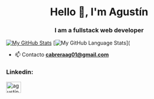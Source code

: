 <h1 align="center">Hello 👋, I'm Agustín</h1>
<h3 align="center">I am a fullstack web developer</h3>



[![My GitHub Stats](https://github-readme-stats.vercel.app/api/?username=agskbr&count_private=true&theme=github_dark&hide_border=true&showicons=true)]()
[![My GitHub Language Stats](https://github-readme-stats.vercel.app/api/top-langs/?username=agskbr&langs_count=6&layout=compact&theme=github_dark&hide_border=true)](

- 📫 Contacto **cabreraag01@gmail.com**

<h3 align="left">Linkedin:</h3>
<p align="left">
<a href="https://linkedin.com/in/agustín-cabrera" target="blank"><img align="center" src="https://raw.githubusercontent.com/rahuldkjain/github-profile-readme-generator/master/src/images/icons/Social/linked-in-alt.svg" alt="agustín-cabrera" height="30" width="40" /></a>
</p>
